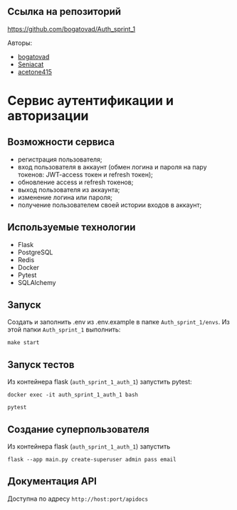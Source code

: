 ## Ссылка на репозиторий
https://github.com/bogatovad/Auth_sprint_1

Авторы:
 - [bogatovad](https://github.com/bogatovad)
 - [Seniacat](https://github.com/Seniacat)
 - [acetone415](https://github.com/acetone415)


# Сервис аутентификации и авторизации  


## Возможности сервиса  

- регистрация пользователя;
- вход пользователя в аккаунт (обмен логина и пароля на пару токенов: JWT-access токен и refresh токен); 
- обновление access и refresh токенов;
- выход пользователя из аккаунта;
- изменение логина или пароля;
- получение пользователем своей истории входов в аккаунт;


## Используемые технологии   

- Flask
- PostgreSQL
- Redis
- Docker
- Pytest
- SQLAlchemy

## Запуск  

Создать и заполнить .env из .env.example в папке `Auth_sprint_1/envs`.
Из этой папки `Auth_sprint_1` выполнить:
```
make start
```

## Запуск тестов  

Из контейнера flask (`auth_sprint_1_auth_1`) запустить pytest:
```
docker exec -it auth_sprint_1_auth_1 bash

pytest
```


## Создание суперпользователя  

Из контейнера flask (`auth_sprint_1_auth_1`) запустить
```
flask --app main.py create-superuser admin pass email
```

## Документация API  

Доступна по адресу `http://host:port/apidocs`
